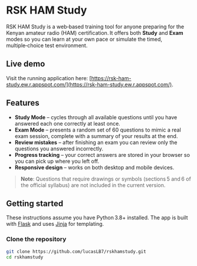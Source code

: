 # RSK HAM Study

RSK HAM Study is a web‑based training tool for anyone preparing for the Kenyan amateur radio (HAM) certification. It offers both **Study** and **Exam** modes so you can learn at your own pace or simulate the timed, multiple‑choice test environment.

## Live demo

Visit the running application here: [https://rsk-ham-study.ew.r.appspot.com/](https://rsk-ham-study.ew.r.appspot.com/).

## Features

- **Study Mode** – cycles through all available questions until you have answered each one correctly at least once.  
- **Exam Mode** – presents a random set of 60 questions to mimic a real exam session, complete with a summary of your results at the end.  
- **Review mistakes** – after finishing an exam you can review only the questions you answered incorrectly.  
- **Progress tracking** – your correct answers are stored in your browser so you can pick up where you left off.  
- **Responsive design** – works on both desktop and mobile devices.

> **Note**: Questions that require drawings or symbols (sections 5 and 6 of the official syllabus) are not included in the current version.

## Getting started

These instructions assume you have Python 3.8+ installed. The app is built with [Flask](https://flask.palletsprojects.com/) and uses [Jinja](https://jinja.palletsprojects.com/) for templating.

### Clone the repository

```bash
git clone https://github.com/lucasLB7/rskhamstudy.git
cd rskhamstudy
